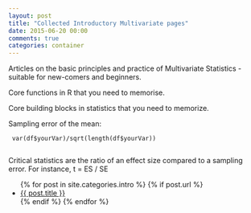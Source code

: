```yaml
---
layout: post
title: "Collected Introductory Multivariate pages"
date: 2015-06-20 00:00
comments: true
categories: container
---
```


<a name="top"></a>

Articles on the basic principles and practice of Multivariate Statistics - suitable for new-comers and beginners.

Core functions in R that you need to memorise.

Core building blocks in statistics that you need to memorize.

Sampling error of the mean:

```splus
 var(df$yourVar)/sqrt(length(df$yourVar))
    
```
Critical statistics are the ratio of an effect size compared to a sampling error. For instance, t = ES / SE

<ul>
  {% for post in site.categories.intro %}
	{% if post.url %}
  <li><a href="{{ post.url }}">{{ post.title }}</a></li>
	{% endif %}
  {% endfor %}
</ul>
